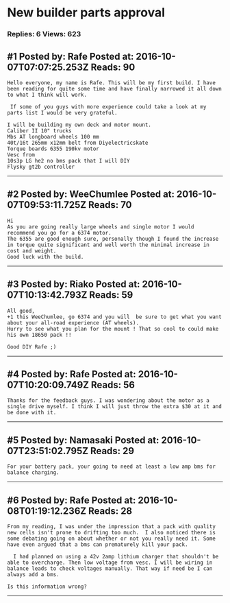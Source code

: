 # New builder parts approval

### Replies: 6 Views: 623

## \#1 Posted by: Rafe Posted at: 2016-10-07T07:07:25.253Z Reads: 90

```
Hello everyone, my name is Rafe. This will be my first build. I have been reading for quite some time and have finally narrowed it all down to what I think will work. 

 If some of you guys with more experience could take a look at my parts list I would be very grateful.

I will be building my own deck and motor mount.
Caliber II 10" trucks  
Mbs AT longboard wheels 100 mm
40t/16t 265mm x12mm belt from Diyelectricskate
Torque boards 6355 190kv motor
Vesc from  
10s3p LG he2 no bms pack that I will DIY
Flysky gt2b controller
```

---
## \#2 Posted by: WeeChumlee Posted at: 2016-10-07T09:53:11.725Z Reads: 70

```
Hi
As you are going really large wheels and single motor I would recommend you go for a 6374 motor.
The 6355 are good enough sure, personally though I found the increase in torque quite significant and well worth the minimal increase in cost and weight.
Good luck with the build.
```

---
## \#3 Posted by: Riako Posted at: 2016-10-07T10:13:42.793Z Reads: 59

```
All good,
+1 this WeeChumlee, go 6374 and you will  be sure to get what you want about your all-road experience (AT wheels).
Hurry to see what you plan for the mount ! That so cool to could make his own 18650 pack !!

Good DIY Rafe ;)
```

---
## \#4 Posted by: Rafe Posted at: 2016-10-07T10:20:09.749Z Reads: 56

```
Thanks for the feedback guys. I was wondering about the motor as a single drive myself. I think I will just throw the extra $30 at it and be done with it.
```

---
## \#5 Posted by: Namasaki Posted at: 2016-10-07T23:51:02.795Z Reads: 29

```
For your battery pack, your going to need at least a low amp bms for balance charging.
```

---
## \#6 Posted by: Rafe Posted at: 2016-10-08T01:19:12.236Z Reads: 28

```
From my reading, I was under the impression that a pack with quality new cells isn't prone to drifting too much.  I also noticed there is some debating going on about whether or not you really need it. Some have even argued that a bms can prematurely kill your pack.
  
  I had planned on using a 42v 2amp lithium charger that shouldn't be able to overcharge. Then low voltage from vesc. I will be wiring in balance leads to check voltages manually. That way if need be I can always add a bms. 

Is this information wrong?
```

---
